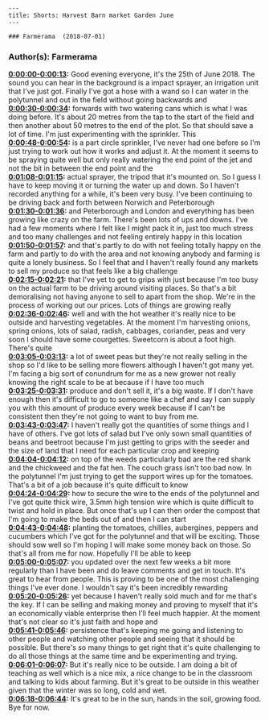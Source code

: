 
    ---
    title: Shorts: Harvest Barn market Garden June
    ---

    ### Farmerama  (2018-07-01)  
### Author(s): Farmerama  

**[0:00:00-0:00:13](https://soundcloud.com/farmerama-radio/shorts-harvest-barn-market-garden-june#t=0:00:00):**  Good evening everyone, it's the 25th of June 2018. The sound you can hear in the background  is a impact sprayer, an irrigation unit that I've just got. Finally I've got a hose with  a wand so I can water in the polytunnel and out in the field without going backwards and  
**[0:00:30-0:00:34](https://soundcloud.com/farmerama-radio/shorts-harvest-barn-market-garden-june#t=0:00:30):**  forwards with two watering cans which is what I was doing before. It's about 20 metres from  the tap to the start of the field and then another about 50 metres to the end of the  plot. So that should save a lot of time. I'm just experimenting with the sprinkler. This  
**[0:00:48-0:00:54](https://soundcloud.com/farmerama-radio/shorts-harvest-barn-market-garden-june#t=0:00:48):**  is a part circle sprinkler, I've never had one before so I'm just trying to work out  how it works and adjust it. At the moment it seems to be spraying quite well but only  really watering the end point of the jet and not the bit in between the end point and the  
**[0:01:08-0:01:15](https://soundcloud.com/farmerama-radio/shorts-harvest-barn-market-garden-june#t=0:01:08):**  actual sprayer, the tripod that it's mounted on. So I guess I have to keep moving it or  turning the water up and down. So I haven't recorded anything for a while, it's been very  busy. I've been continuing to be driving back and forth between Norwich and Peterborough  
**[0:01:30-0:01:36](https://soundcloud.com/farmerama-radio/shorts-harvest-barn-market-garden-june#t=0:01:30):**  and Peterborough and London and everything has been growing like crazy on the farm. There's  been lots of ups and downs. I've had a few moments where I felt like I might pack it  in, just too much stress and too many challenges and not feeling entirely happy in this location  
**[0:01:50-0:01:57](https://soundcloud.com/farmerama-radio/shorts-harvest-barn-market-garden-june#t=0:01:50):**  and that's partly to do with not feeling totally happy on the farm and partly to do with the  area and not knowing anybody and farming is quite a lonely business. So I feel that and  I haven't really found any markets to sell my produce so that feels like a big challenge  
**[0:02:15-0:02:21](https://soundcloud.com/farmerama-radio/shorts-harvest-barn-market-garden-june#t=0:02:15):**  that I've yet to get to grips with just because I'm too busy on the actual farm to be driving  around visiting places. So that's a bit demoralising not having anyone to sell to apart from the  shop. We're in the process of working out our prices. Lots of things are growing really  
**[0:02:36-0:02:46](https://soundcloud.com/farmerama-radio/shorts-harvest-barn-market-garden-june#t=0:02:36):**  well and with the hot weather it's really nice to be outside and harvesting vegetables.  At the moment I'm harvesting onions, spring onions, lots of salad, radish, cabbages, coriander,  peas and very soon I should have some courgettes. Sweetcorn is about a foot high. There's quite  
**[0:03:05-0:03:13](https://soundcloud.com/farmerama-radio/shorts-harvest-barn-market-garden-june#t=0:03:05):**  a lot of sweet peas but they're not really selling in the shop so I'd like to be selling  more flowers although I haven't got many yet. I'm facing a big sort of conundrum for me  as a new grower not really knowing the right scale to be at because if I have too much  
**[0:03:25-0:03:31](https://soundcloud.com/farmerama-radio/shorts-harvest-barn-market-garden-june#t=0:03:25):**  produce and don't sell it, it's a big waste. If I don't have enough then it's difficult  to go to someone like a chef and say I can supply you with this amount of produce every  week because if I can't be consistent then they're not going to want to buy from me.  
**[0:03:43-0:03:47](https://soundcloud.com/farmerama-radio/shorts-harvest-barn-market-garden-june#t=0:03:43):**  I haven't really got the quantities of some things and I have of others. I've got lots  of salad but I've only sown small quantities of beans and beetroot because I'm just getting  to grips with the seeder and the size of land that I need for each particular crop and keeping  
**[0:04:04-0:04:12](https://soundcloud.com/farmerama-radio/shorts-harvest-barn-market-garden-june#t=0:04:04):**  on top of the weeds particularly bad are the red shank and the chickweed and the fat hen.  The couch grass isn't too bad now. In the polytunnel I'm just trying to get the support  wires up for the tomatoes. That's a bit of a job because it's quite difficult to know  
**[0:04:24-0:04:29](https://soundcloud.com/farmerama-radio/shorts-harvest-barn-market-garden-june#t=0:04:24):**  how to secure the wire to the ends of the polytunnel and I've got quite thick wire,  3.5mm high tension wire which is quite difficult to twist and hold in place. But once that's  up I can then order the compost that I'm going to make the beds out of and then I can start  
**[0:04:43-0:04:48](https://soundcloud.com/farmerama-radio/shorts-harvest-barn-market-garden-june#t=0:04:43):**  planting the tomatoes, chillies, aubergines, peppers and cucumbers which I've got for the  polytunnel and that will be exciting. Those should sow well so I'm hoping I will make  some money back on those. So that's all from me for now. Hopefully I'll be able to keep  
**[0:05:00-0:05:07](https://soundcloud.com/farmerama-radio/shorts-harvest-barn-market-garden-june#t=0:05:00):**  you updated over the next few weeks a bit more regularly than I have been and do leave  comments and get in touch. It's great to hear from people. This is proving to be one of  the most challenging things I've ever done. I wouldn't say it's been incredibly rewarding  
**[0:05:20-0:05:26](https://soundcloud.com/farmerama-radio/shorts-harvest-barn-market-garden-june#t=0:05:20):**  yet because I haven't really sold much and for me that's the key. If I can be selling  and making money and proving to myself that it's an economically viable enterprise then  I'll feel much happier. At the moment that's not clear so it's just faith and hope and  
**[0:05:41-0:05:46](https://soundcloud.com/farmerama-radio/shorts-harvest-barn-market-garden-june#t=0:05:41):**  persistence that's keeping me going and listening to other people and watching other people  and seeing that it should be possible. But there's so many things to get right that it's  quite challenging to do all those things at the same time and be experimenting and trying.  
**[0:06:01-0:06:07](https://soundcloud.com/farmerama-radio/shorts-harvest-barn-market-garden-june#t=0:06:01):**  But it's really nice to be outside. I am doing a bit of teaching as well which is a nice  mix, a nice change to be in the classroom and talking to kids about farming. But it's  great to be outside in this weather given that the winter was so long, cold and wet.  
**[0:06:18-0:06:44](https://soundcloud.com/farmerama-radio/shorts-harvest-barn-market-garden-june#t=0:06:18):**  It's great to be in the sun, hands in the soil, growing food. Bye for now.  
